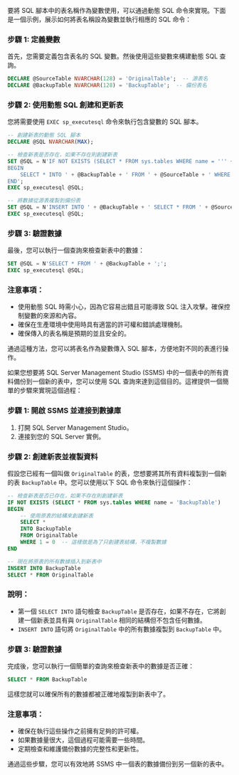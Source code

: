 要將 SQL 腳本中的表名稱作為變數使用，可以通過動態 SQL 命令來實現。下面是一個示例，展示如何將表名稱設為變數並執行相應的 SQL 命令：

### 步驟 1: 定義變數
首先，您需要定義包含表名的 SQL 變數。然後使用這些變數來構建動態 SQL 查詢。

```sql
DECLARE @SourceTable NVARCHAR(128) = 'OriginalTable';  -- 源表名
DECLARE @BackupTable NVARCHAR(128) = 'BackupTable';  -- 備份表名
```

### 步驟 2: 使用動態 SQL 創建和更新表
您將需要使用 `EXEC sp_executesql` 命令來執行包含變數的 SQL 腳本。

```sql
-- 創建新表的動態 SQL 腳本
DECLARE @SQL NVARCHAR(MAX);

-- 檢查新表是否存在，如果不存在則創建新表
SET @SQL = N'IF NOT EXISTS (SELECT * FROM sys.tables WHERE name = ''' + @BackupTable + ''')
BEGIN
    SELECT * INTO ' + @BackupTable + ' FROM ' + @SourceTable + ' WHERE 1 = 0; -- 創建結構
END';
EXEC sp_executesql @SQL;

-- 將數據從源表複製到備份表
SET @SQL = N'INSERT INTO ' + @BackupTable + ' SELECT * FROM ' + @SourceTable + ';';
EXEC sp_executesql @SQL;
```

### 步驟 3: 驗證數據
最後，您可以執行一個查詢來檢查新表中的數據：

```sql
SET @SQL = N'SELECT * FROM ' + @BackupTable + ';';
EXEC sp_executesql @SQL;
```

### 注意事項：
- 使用動態 SQL 時需小心，因為它容易出錯且可能導致 SQL 注入攻擊。確保控制變數的來源和內容。
- 確保在生產環境中使用時具有適當的許可權和錯誤處理機制。
- 確保傳入的表名稱是預期的並且安全的。

通過這種方法，您可以將表名作為變數傳入 SQL 腳本，方便地對不同的表進行操作。

如果您想要將 SQL Server Management Studio (SSMS) 中的一個表中的所有資料備份到一個新的表中，您可以使用 SQL 查詢來達到這個目的。這裡提供一個簡單的步驟來實現這個過程：

### 步驟 1: 開啟 SSMS 並連接到數據庫
1. 打開 SQL Server Management Studio。
2. 連接到您的 SQL Server 實例。

### 步驟 2: 創建新表並複製資料
假設您已經有一個叫做 `OriginalTable` 的表，您想要將其所有資料複製到一個新的表 `BackupTable` 中。您可以使用以下 SQL 命令來執行這個操作：

```sql
-- 檢查新表是否已存在，如果不存在則創建新表
IF NOT EXISTS (SELECT * FROM sys.tables WHERE name = 'BackupTable')
BEGIN
    -- 使用原表的結構來創建新表
    SELECT *
    INTO BackupTable
    FROM OriginalTable
    WHERE 1 = 0  -- 這樣做是為了只創建表結構，不複製數據
END

-- 現在將原表的所有數據插入到新表中
INSERT INTO BackupTable
SELECT * FROM OriginalTable
```

### 說明：
- 第一個 `SELECT INTO` 語句檢查 `BackupTable` 是否存在，如果不存在，它將創建一個新表並具有與 `OriginalTable` 相同的結構但不包含任何數據。
- `INSERT INTO` 語句將 `OriginalTable` 中的所有數據複製到 `BackupTable` 中。

### 步驟 3: 驗證數據
完成後，您可以執行一個簡單的查詢來檢查新表中的數據是否正確：

```sql
SELECT * FROM BackupTable
```

這樣您就可以確保所有的數據都被正確地複製到新表中了。

### 注意事項：
- 確保在執行這些操作之前擁有足夠的許可權。
- 如果數據量很大，這個過程可能需要一些時間。
- 定期檢查和維護備份數據的完整性和更新性。

通過這些步驟，您可以有效地將 SSMS 中一個表的數據備份到另一個新的表中。